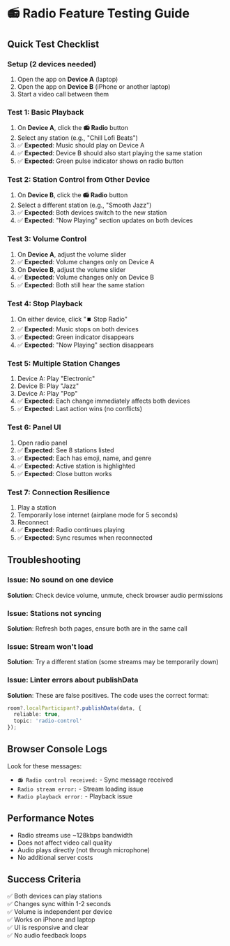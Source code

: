# 📻 Radio Feature Testing Guide

## Quick Test Checklist

### Setup (2 devices needed)
1. Open the app on **Device A** (laptop)
2. Open the app on **Device B** (iPhone or another laptop)
3. Start a video call between them

### Test 1: Basic Playback
1. On **Device A**, click the **📻 Radio** button
2. Select any station (e.g., "Chill Lofi Beats")
3. ✅ **Expected**: Music should play on Device A
4. ✅ **Expected**: Device B should also start playing the same station
5. ✅ **Expected**: Green pulse indicator shows on radio button

### Test 2: Station Control from Other Device
1. On **Device B**, click the **📻 Radio** button
2. Select a different station (e.g., "Smooth Jazz")
3. ✅ **Expected**: Both devices switch to the new station
4. ✅ **Expected**: "Now Playing" section updates on both devices

### Test 3: Volume Control
1. On **Device A**, adjust the volume slider
2. ✅ **Expected**: Volume changes only on Device A
3. On **Device B**, adjust the volume slider
4. ✅ **Expected**: Volume changes only on Device B
5. ✅ **Expected**: Both still hear the same station

### Test 4: Stop Playback
1. On either device, click "⏹️ Stop Radio"
2. ✅ **Expected**: Music stops on both devices
3. ✅ **Expected**: Green indicator disappears
4. ✅ **Expected**: "Now Playing" section disappears

### Test 5: Multiple Station Changes
1. Device A: Play "Electronic"
2. Device B: Play "Jazz"
3. Device A: Play "Pop"
4. ✅ **Expected**: Each change immediately affects both devices
5. ✅ **Expected**: Last action wins (no conflicts)

### Test 6: Panel UI
1. Open radio panel
2. ✅ **Expected**: See 8 stations listed
3. ✅ **Expected**: Each has emoji, name, and genre
4. ✅ **Expected**: Active station is highlighted
5. ✅ **Expected**: Close button works

### Test 7: Connection Resilience
1. Play a station
2. Temporarily lose internet (airplane mode for 5 seconds)
3. Reconnect
4. ✅ **Expected**: Radio continues playing
5. ✅ **Expected**: Sync resumes when reconnected

## Troubleshooting

### Issue: No sound on one device
**Solution**: Check device volume, unmute, check browser audio permissions

### Issue: Stations not syncing
**Solution**: Refresh both pages, ensure both are in the same call

### Issue: Stream won't load
**Solution**: Try a different station (some streams may be temporarily down)

### Issue: Linter errors about publishData
**Solution**: These are false positives. The code uses the correct format:
```typescript
room?.localParticipant?.publishData(data, { 
  reliable: true,
  topic: 'radio-control'
});
```

## Browser Console Logs

Look for these messages:
- `📻 Radio control received:` - Sync message received
- `Radio stream error:` - Stream loading issue
- `Radio playback error:` - Playback issue

## Performance Notes
- Radio streams use ~128kbps bandwidth
- Does not affect video call quality
- Audio plays directly (not through microphone)
- No additional server costs

## Success Criteria
✅ Both devices can play stations  
✅ Changes sync within 1-2 seconds  
✅ Volume is independent per device  
✅ Works on iPhone and laptop  
✅ UI is responsive and clear  
✅ No audio feedback loops  

